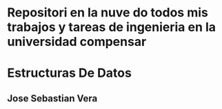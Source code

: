 # Repositori en la nuve do todos mis trabajos y tareas de ingenieria en la universidad compensar
# Estructuras De Datos
## Jose Sebastian Vera

